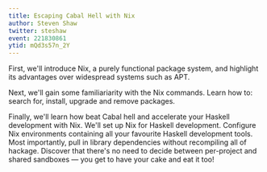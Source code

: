 ```yaml
---
title: Escaping Cabal Hell with Nix
author: Steven Shaw
twitter: steshaw
event: 221830861
ytid: mQd3s57n_2Y
---
```

First, we'll introduce Nix, a purely functional package system, and highlight
its advantages over widespread systems such as APT.

Next, we'll gain some familiariarity with the Nix commands. Learn how to:
search for, install, upgrade and remove packages.

Finally, we'll learn how beat Cabal hell and accelerate your Haskell
development with Nix. We'll set up Nix for Haskell development. Configure Nix
environments containing all your favourite Haskell development tools. Most
importantly, pull in library dependencies without recompiling all of hackage.
Discover that there's no need to decide between per-project and shared
sandboxes — you get to have your cake and eat it too!

